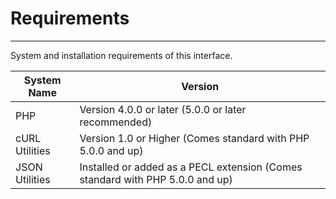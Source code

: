 # Requirements  

***  

System and installation requirements of this interface.  

| System Name | Version |
| ---- | -------------- |
| PHP | Version 4.0.0 or later (5.0.0 or later recommended) |
| cURL Utilities | Version 1.0 or Higher (Comes standard with PHP 5.0.0 and up) |
| JSON Utilities | Installed or added as a PECL extension (Comes standard with PHP 5.0.0 and up) |


